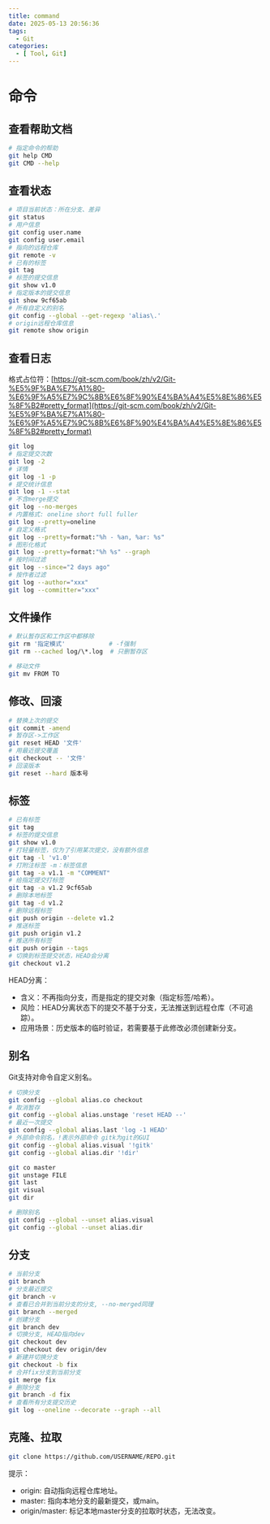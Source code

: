 ```yaml
---
title: command
date: 2025-05-13 20:56:36
tags:
  - Git
categories:
  - [ Tool, Git]
---
```



# 命令

## 查看帮助文档

```bash
# 指定命令的帮助
git help CMD
git CMD --help
```


## 查看状态

```bash
# 项目当前状态：所在分支、差异
git status
# 用户信息
git config user.name
git config user.email
# 指向的远程仓库
git remote -v
# 已有的标签
git tag
# 标签的提交信息
git show v1.0
# 指定版本的提交信息
git show 9cf65ab
# 所有自定义的别名
git config --global --get-regexp 'alias\.'
# origin远程仓库信息
git remote show origin
```


## 查看日志

格式占位符：[https://git-scm.com/book/zh/v2/Git-%E5%9F%BA%E7%A1%80-%E6%9F%A5%E7%9C%8B%E6%8F%90%E4%BA%A4%E5%8E%86%E5%8F%B2#pretty_format](https://git-scm.com/book/zh/v2/Git-%E5%9F%BA%E7%A1%80-%E6%9F%A5%E7%9C%8B%E6%8F%90%E4%BA%A4%E5%8E%86%E5%8F%B2#pretty_format)

```bash
git log
# 指定提交次数
git log -2
# 详情
git log -1 -p
# 提交统计信息
git log -1 --stat
# 不含merge提交
git log --no-merges
# 内置格式: oneline short full fuller
git log --pretty=oneline
# 自定义格式
git log --pretty=format:"%h - %an, %ar: %s"
# 图形化格式
git log --pretty=format:"%h %s" --graph
# 按时间过滤
git log --since="2 days ago"
# 按作者过滤
git log --author="xxx"
git log --committer="xxx"
```


## 文件操作

```bash
# 默认暂存区和工作区中都移除
git rm '指定模式'            # -f强制
git rm --cached log/\*.log  # 只删暂存区

# 移动文件
git mv FROM TO
```


## 修改、回滚

```bash
# 替换上次的提交
git commit -amend
# 暂存区->工作区
git reset HEAD '文件'
# 用最近提交覆盖
git checkout -- '文件'
# 回滚版本
git reset --hard 版本号
```


## 标签

```bash
# 已有标签
git tag
# 标签的提交信息
git show v1.0
# 打轻量标签，仅为了引用某次提交，没有额外信息
git tag -l 'v1.0'
# 打附注标签 -m：标签信息
git tag -a v1.1 -m "COMMENT"
# 给指定提交打标签
git tag -a v1.2 9cf65ab
# 删除本地标签
git tag -d v1.2
# 删除远程标签
git push origin --delete v1.2
# 推送标签
git push origin v1.2
# 推送所有标签
git push origin --tags
# 切换到标签提交状态，HEAD会分离
git checkout v1.2
```

HEAD分离：
- 含义：不再指向分支，而是指定的提交对象（指定标签/哈希）。
- 风险：HEAD分离状态下的提交不基于分支，无法推送到远程仓库（不可追踪）。
- 应用场景：历史版本的临时验证，若需要基于此修改必须创建新分支。


## 别名

Git支持对命令自定义别名。
```bash
# 切换分支
git config --global alias.co checkout
# 取消暂存
git config --global alias.unstage 'reset HEAD --'
# 最近一次提交
git config --global alias.last 'log -1 HEAD'
# 外部命令别名，!表示外部命令 gitk为git的GUI
git config --global alias.visual '!gitk'
git config --global alias.dir '!dir'

git co master
git unstage FILE
git last
git visual
git dir

# 删除别名
git config --global --unset alias.visual
git config --global --unset alias.dir
```


## 分支

```bash
# 当前分支
git branch
# 分支最近提交
git branch -v
# 查看已合并到当前分支的分支, --no-merged同理
git branch --merged
# 创建分支
git branch dev
# 切换分支, HEAD指向dev
git checkout dev
git checkout dev origin/dev
# 新建并切换分支
git checkout -b fix
# 合并fix分支到当前分支
git merge fix
# 删除分支
git branch -d fix
# 查看所有分支提交历史
git log --oneline --decorate --graph --all
```

## 克隆、拉取

```bash
git clone https://github.com/USERNAME/REPO.git
```

提示：
- origin: 自动指向远程仓库地址。
- master: 指向本地分支的最新提交，或main。
- origin/master: 标记本地master分支的拉取时状态，无法改变。
